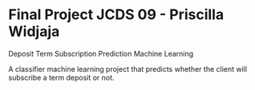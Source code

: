 # Final Project JCDS 09 - Priscilla Widjaja

Deposit Term Subscription Prediction Machine Learning

A classifier machine learning project that predicts whether the client will subscribe a term deposit or not.
